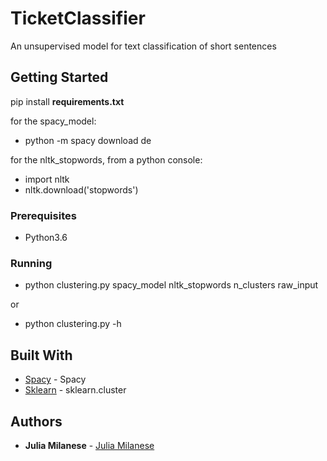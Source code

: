 # TicketClassifier

An unsupervised model for text classification of short sentences 

## Getting Started

pip install **requirements.txt**

for the spacy_model:

- python -m spacy download de

for the nltk_stopwords, from a python console:

- import nltk
- nltk.download('stopwords')


### Prerequisites

- Python3.6


### Running

- python clustering.py spacy_model nltk_stopwords n_clusters raw_input 

or

- python clustering.py -h 


## Built With

* [Spacy](https://spacy.io/models/) - Spacy
* [Sklearn](https://scikit-learn.org/stable/modules/clustering.html#clustering) - sklearn.cluster

## Authors

* **Julia Milanese** - [Julia Milanese](https://github.com/juliamendoim)


